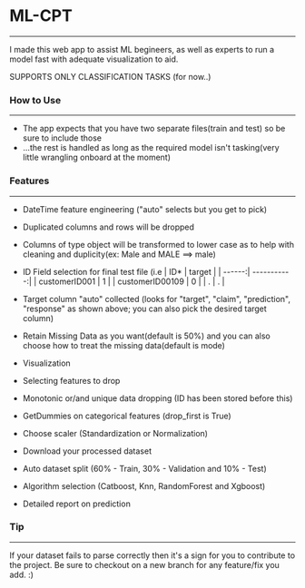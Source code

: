 

# ML-CPT
---

I made this web app to assist ML begineers, as well as experts to run a model fast with adequate visualization to aid.


SUPPORTS ONLY CLASSIFICATION TASKS (for now..)




### How to Use
---
- The app expects that you have two separate files(train and test) so be sure to include those
- ...the rest is handled as long as the required model isn't tasking(very little wrangling onboard at the moment)




### Features
---
- DateTime feature engineering ("auto" selects but you get to pick)
- Duplicated columns and rows will be dropped
- Columns of type object will be transformed to lower case as to help with cleaning and duplicity(ex: Male and MALE ==> male)
- ID Field selection for final test file (i.e
| ID* | target |
| ------:| -----------:|
| customerID001   | 1 |
| customerID00109 | 0 |
| .    | . |

- Target column "auto" collected (looks for "target", "claim", "prediction", "response" as shown above; you can also pick the desired target column)
- Retain Missing Data as you want(default is 50%) and you can also choose how to treat the missing data(default is mode)
- Visualization
- Selecting features to drop
- Monotonic or/and unique data dropping (ID has been stored before this)
- GetDummies on categorical features (drop_first is True)
- Choose scaler (Standardization or Normalization)
- Download your processed dataset
- Auto dataset split (60% - Train, 30% - Validation and 10% - Test)
- Algorithm selection (Catboost, Knn, RandomForest and Xgboost)
- Detailed report on prediction


### Tip
---
If your dataset fails to parse correctly then it's a sign for you to contribute to the project. Be sure to checkout on a new branch for any feature/fix you add. :)
